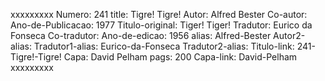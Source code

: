 xxxxxxxxx
Numero: 241
title: Tigre! Tigre!
Autor: Alfred Bester
Co-autor: 
Ano-de-Publicacao: 1977
Titulo-original: Tiger! Tiger!
Tradutor: Eurico da Fonseca
Co-tradutor: 
Ano-de-edicao: 1956
alias: Alfred-Bester
Autor2-alias: 
Tradutor1-alias: Eurico-da-Fonseca
Tradutor2-alias: 
Titulo-link: 241-Tigre!-Tigre!
Capa: David Pelham
pags: 200
Capa-link: David-Pelham
xxxxxxxxx